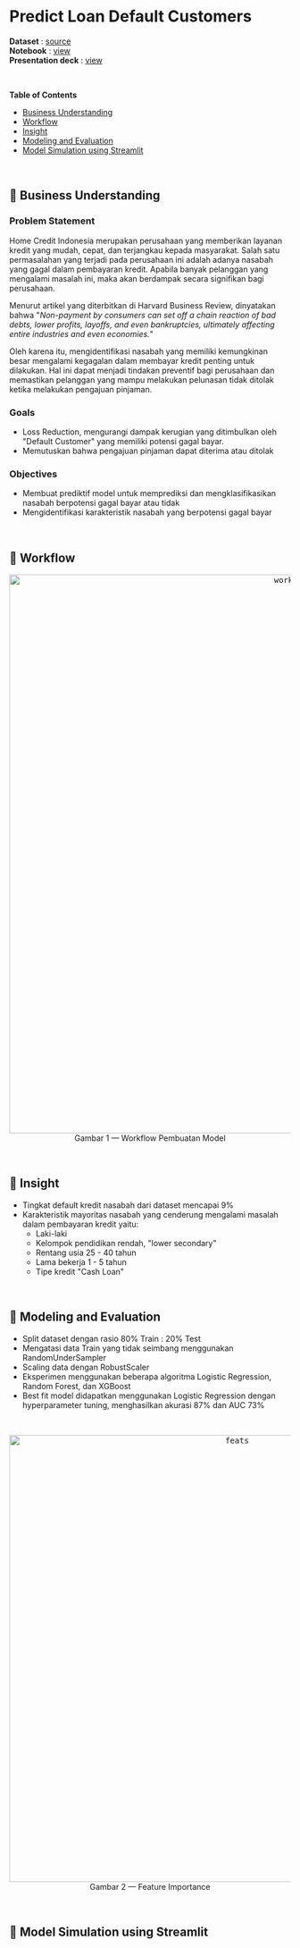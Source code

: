 # Predict Loan Default Customers

**Dataset** : [source](https://www.rakamin.com/virtual-internship-experience/data-scientist-home-credit-indonesia) <br>
**Notebook** : [view](https://github.com/faizns/HCI-vix-project/blob/main/HCI_VIX.ipynb)<br>
**Presentation deck** : [view](https://www.canva.com/design/DAFsyNotg5E/RKJjuTM0nGTpKF7CuaAcWg/view?utm_content=DAFsyNotg5E&utm_campaign=designshare&utm_medium=link&utm_source=publishsharelink)

<br>

**Table of Contents**
- [Business Understanding](https://github.com/faizns/HCI-vix-project/blob/main/README.md#-business-understanding)
- [Workflow](https://github.com/faizns/HCI-vix-project/blob/main/README.md#-workflow)
- [Insight](https://github.com/faizns/HCI-vix-project/blob/main/README.md#-insight)
- [Modeling and Evaluation](https://github.com/faizns/HCI-vix-project/blob/main/README.md#-modeling-and-evaluation)
- [Model Simulation using Streamlit](https://github.com/faizns/HCI-vix-project/blob/main/README.md#-model-simulation-using-streamlit)
<br>


## 📂 Business Understanding
### Problem Statement
Home Credit Indonesia merupakan perusahaan yang memberikan layanan kredit  yang mudah, cepat, dan terjangkau kepada masyarakat. Salah satu permasalahan yang terjadi pada perusahaan ini adalah adanya nasabah yang gagal dalam pembayaran kredit. Apabila banyak pelanggan yang mengalami masalah ini, maka akan berdampak secara signifikan bagi perusahaan.

Menurut artikel yang diterbitkan di Harvard Business Review, dinyatakan bahwa "*Non-payment by consumers can set off a chain reaction of bad debts, lower profits, layoffs, and even bankruptcies, ultimately affecting entire industries and even economies.*" 

Oleh karena itu, mengidentifikasi nasabah yang memiliki kemungkinan besar mengalami kegagalan dalam membayar kredit penting untuk dilakukan. Hal ini dapat menjadi tindakan preventif bagi perusahaan dan memastikan pelanggan yang mampu melakukan pelunasan tidak ditolak ketika melakukan pengajuan pinjaman.

### Goals
- Loss Reduction, mengurangi dampak kerugian yang ditimbulkan oleh "Default Customer" yang memiliki potensi gagal bayar.
- Memutuskan bahwa pengajuan pinjaman dapat diterima atau ditolak
  
### Objectives
- Membuat prediktif model untuk memprediksi dan mengklasifikasikan nasabah berpotensi gagal bayar atau tidak
- Mengidentifikasi karakteristik nasabah yang berpotensi gagal bayar
<br>


## 📂 Workflow
<p align="center">
    <kbd> <img width="1000" alt="workflow" src="https://github.com/faizns/HCI-vix-project/assets/115857221/8d64b89f-f0d0-4276-9a51-82a1adb0c9a8.jpg"> </kbd> <br>
    Gambar 1 — Workflow Pembuatan Model
</p>
<br>

## 📂 Insight
- Tingkat default kredit nasabah dari dataset mencapai 9%
- Karakteristik mayoritas nasabah yang cenderung mengalami masalah dalam pembayaran kredit yaitu:
  - Laki-laki
  - Kelompok pendidikan rendah, "lower secondary"
  - Rentang usia 25 - 40 tahun
  - Lama bekerja 1 - 5 tahun
  - Tipe kredit "Cash Loan"
<br>

## 📂 Modeling and Evaluation
- Split dataset dengan rasio 80% Train : 20% Test
- Mengatasi data Train yang tidak seimbang menggunakan RandomUnderSampler
- Scaling data dengan RobustScaler
- Eksperimen menggunakan beberapa algoritma Logistic Regression, Random Forest, dan XGBoost
- Best fit model didapatkan menggunakan Logistic Regression dengan hyperparameter tuning, menghasilkan akurasi 87% dan AUC 73%

<br>
<p align="center">
    <kbd> <img width="800" alt="feats" src="https://github.com/faizns/HCI-vix-project/assets/115857221/a4daeca8-49f8-4c55-8cdd-3f3ad0486f18"> </kbd> <br>
    Gambar 2 — Feature Importance
</p>
<br>


## 📂 Model Simulation using Streamlit
